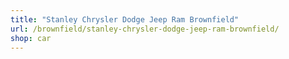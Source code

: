 ```yaml
---
title: "Stanley Chrysler Dodge Jeep Ram Brownfield"
url: /brownfield/stanley-chrysler-dodge-jeep-ram-brownfield/
shop: car
---
```

